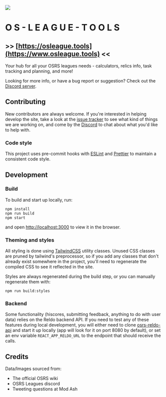 ![](/public/logo.png)

# O S - L E A G U E - T O O L S

## >> [https://osleague.tools](https://www.osleague.tools) <<

Your hub for all your OSRS leagues needs - calculators, relics info, task tracking and planning, and more!

Looking for more info, or have a bug report or suggestion? Check out the [Discord server](https://discord.gg/GQ5kVyU).

## Contributing

New contributors are always welcome. If you're interested in helping develop the site, take a look at the [issue tracker](https://os-league-tools.height.app/shattered-relics) to see what kind of things we are working on, and come by the [Discord](https://discord.gg/GQ5kVyU) to chat about what you'd like to help with.

### Code style

This project uses pre-commit hooks with [ESLint](https://eslint.org/) and [Prettier](https://prettier.io/) to maintain a consistent code style.

## Development

### Build

To build and start up locally, run:

```
npm install
npm run build
npm start
```

and open [http://localhost:3000](http://localhost:3000) to view it in the browser.

### Theming and styles

All styling is done using [TailwindCSS](https://tailwindcss.com/docs) utility classes. Unused CSS classes are pruned by tailwind's preprocessor, so if you add any classes that don't already exist somewhere in the project, you'll need to regenerate the compiled CSS to see it reflected in the site.

Styles are always regenerated during the build step, or you can manually regenerate them with:

```
npm run build:styles
```

### Backend

Some functionality (hiscores, submitting feedback, anything to do with user data) relies on the Reldo backend API. If you need to test any of these features during local development, you will either need to clone [osrs-reldo-api](https://github.com/osrs-reldo/osrs-reldo-api) and start it up locally (app will look for it on port 8080 by default), or set an env variable `REACT_APP_RELDO_URL` to the endpoint that should receive the calls.

## Credits

Data/Images sourced from:

-   The official OSRS wiki
-   OSRS Leagues discord
-   Tweeting questions at Mod Ash

